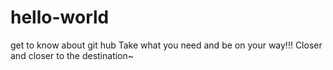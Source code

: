 # hello-world
get to know about git hub
Take what you need and be on your way!!!
Closer and closer to the destination~
